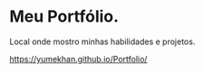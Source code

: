 # Meu Portfólio.

Local onde mostro minhas habilidades e projetos.

https://yumekhan.github.io/Portfolio/
